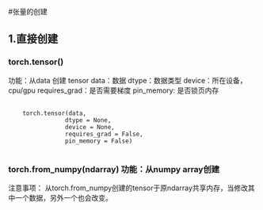 


#张量的创建
## 1.直接创建

### torch.tensor()

功能：从data 创建 tensor
data：数据
dtype：数据类型
device：所在设备，cpu/gpu
requires_grad：是否需要梯度
pin_memory: 是否锁页内存

<pre>
    <code>
    torch.tensor(data,
                dtype = None, 
                device = None, 
                requires_grad = False, 
                pin_memory = False)
    </code>
</pre>

### torch.from_numpy(ndarray) 功能：从numpy array创建

注意事项： 从torch.from_numpy创建的tensor于原ndarray共享内存，当修改其中一个数据，另外一个也会改变。